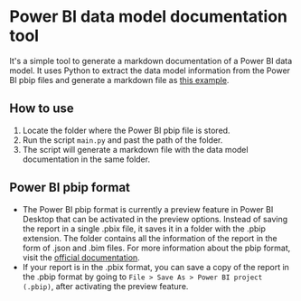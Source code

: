 # Power BI data model documentation tool
It's a simple tool to generate a markdown documentation of a Power BI data model. It uses Python to extract the data model information from the Power BI pbip files and generate a markdown file as [this example](https://github.com/eduazzolin/power-bi-data-model-documentor/blob/main/example.md).

## How to use
1. Locate the folder where the Power BI pbip file is stored.
2. Run the script `main.py` and past the path of the folder.
3. The script will generate a markdown file with the data model documentation in the same folder.

## Power BI pbip format
- The Power BI pbip format is currently a preview feature in Power BI Desktop that can be activated in the preview options. Instead of saving the report in a single .pbix file, it saves it in a folder with the .pbip extension. The folder contains all the information of the report in the form of .json and .bim files. For more information about the pbip format, visit the [official documentation](https://learn.microsoft.com/pt-br/power-bi/developer/projects/projects-overview).
- If your report is in the .pbix format, you can save a copy of the report in the .pbip format by going to `File > Save As > Power BI project (.pbip)`, after activating the preview feature.

